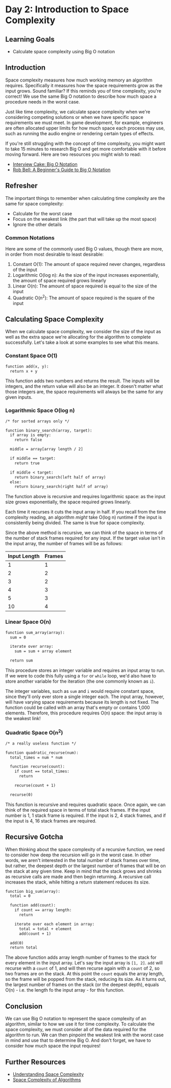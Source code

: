 # Day 2: Introduction to Space Complexity

## Learning Goals

- Calculate space complexity using Big O notation

## Introduction

Space complexity measures how much working memory an algorithm requires.
Specifically it measures how the space requirements grow as the input grows.
Sound familiar? If this reminds you of time complexity, you're correct! We use
the same Big O notation to describe how much space a procedure needs in the
worst case.

Just like time complexity, we calculate space complexity when we're considering
competing solutions or when we have specific space requirements we must meet. In
game development, for example, engineers are often allocated upper limits for
how much space each process may use, such as running the audio engine or
rendering certain types of effects.

If you're still struggling with the concept of time complexity, you might want
to take 15 minutes to research Big O and get more comfortable with it before
moving forward. Here are two resources you might wish to read:

- [Interview Cake: Big O Notation](https://www.interviewcake.com/article/java/big-o-notation-time-and-space-complexity)
- [Rob Bell: A Beginner's Guide to Big O Notation](https://rob-bell.net/2009/06/a-beginners-guide-to-big-o-notation/)

## Refresher

The important things to remember when calculating time complexity are the same
for space complexity:

- Calculate for the worst case
- Focus on the weakest link (the part that will take up the most space)
- Ignore the other details

### Common Notations

Here are some of the commonly used Big O values, though there are more, in order
from most desirable to least desirable:

1. Constant O(1): The amount of space required never changes, regardless of the
   input
2. Logarithmic O(log n): As the size of the input increases exponentially, the
   amount of space required grows linearly
3. Linear O(n): The amount of space required is equal to the size of the input
4. Quadratic O(n<sup>2</sup>): The amount of space required is the square of the
   input

## Calculating Space Complexity

When we calculate space complexity, we consider the size of the input as well as
the extra space we're allocating for the algorithm to complete successfully.
Let's take a look at some examples to see what this means.

### Constant Space O(1)

```txt
function add(x, y):
  return x + y
```

This function adds two numbers and returns the result. The inputs will be
integers, and the return value will also be an integer. It doesn't matter what
those integers are, the space requirements will always be the same for any given
inputs.

### Logarithmic Space O(log n)

```txt
/* for sorted arrays only */

function binary_search(array, target):
  if array is empty:
    return false

  middle = array[array length / 2]

  if middle == target:
    return true

  if middle < target:
    return binary_search(left half of array)
  else:
    return binary_search(right half of array)
```

The function above is recursive and requires logarithmic space: as the input
size grows exponentially, the space required grows linearly.

Each time it recurses it cuts the input array in half. If you recall from the
time complexity reading, an algorithm _might_ take O(log n) runtime if the input
is consistently being divided. The same is true for space complexity.

Since the above method is recursive, we can think of the space in terms of the
number of stack frames required for any input. If the target value isn't in the
input array, the number of frames will be as follows:

| Input Length | Frames |
| ------------ | ------ |
| 1            | 1      |
| 2            | 2      |
| 3            | 2      |
| 4            | 3      |
| 5            | 3      |
| 10           | 4      |

### Linear Space O(n)

```txt
function sum_array(array):
  sum = 0

  iterate over array:
    sum = sum + array element

  return sum
```

This procedure stores an integer variable and requires an input array to run. If
we were to code this fully using a `for` or `while` loop, we'd also have to
store another variable for the iteration (the one commonly known as `i`).

The integer variables, such as `sum` and `i` would require constant space, since
they'll only ever store a single integer each. The input array, however, will
have varying space requirements because its length is not fixed. The function
could be called with an array that's empty or contains 1,000 elements.
Therefore, this procedure requires O(n) space: the input array is the weakest
link!

### Quadratic Space O(n<sup>2</sup>)

```txt
/* a really useless function */

function quadratic_recurse(num):
  total_times = num * num

  function recurse(count):
    if count == total_times:
      return

    recurse(count + 1)

  recurse(0)
```

This function is recursive and requires quadratic space. Once again, we can
think of the required space in terms of total stack frames. If the input number
is 1, 1 stack frame is required. If the input is 2, 4 stack frames, and if the
input is 4, 16 stack frames are required.

## Recursive Gotcha

When thinking about the space complexity of a recursive function, we need to
consider how deep the recursion will go in the worst case. In other words, we
aren't interested in the total number of stack frames over time, but rather, the
deepest depth or the largest number of frames that will be on the stack at any
given time. Keep in mind that the stack grows and shrinks as recursive calls are
made and then begin returning. A recursive call increases the stack, while
hitting a return statement reduces its size.

```txt
function big_sum(array):
  total = 0

  function add(count):
    if count == array length:
      return

    iterate over each element in array:
      total = total + element
      add(count + 1)

  add(0)
  return total
```

The above function adds array length number of frames to the stack for every
element in the input array. Let's say the input array is `[1, 2]`. `add` will
recurse with a `count` of 1, and will then recurse again with a `count` of 2, so
two frames are on the stack. At this point the `count` equals the array length,
so the frame will be popped from the stack, reducing its size. As it turns out,
the largest number of frames on the stack (or the deepest depth), equals O(n) -
i.e. the length fo the input array - for this function.

## Conclusion

We can use Big O notation to represent the space complexity of an algorithm,
similar to how we use it for time complexity. To calculate the space complexity,
we must consider all of the data required for the algorithm to run. We can then
pinpoint the weakest link with the worst case in mind and use that to determine
Big O. And don't forget, we have to consider how much space the input requires!

## Further Resources

- [Understanding Space Complexity](https://www.baeldung.com/cs/space-complexity)
- [Space Complexity of Algorithms](https://www.studytonight.com/data-structures/space-complexity-of-algorithms#)
